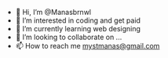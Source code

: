 - 👋 Hi, I’m @Manasbrnwl
- 👀 I’m interested in coding and get paid
- 🌱 I’m currently learning web designing
- 💞️ I’m looking to collaborate on ...
- 📫 How to reach me mystmanas@gmail.com

<!---
Manasbrnwl/Manasbrnwl is a ✨ special ✨ repository because its `README.md` (this file) appears on your GitHub profile.
You can click the Preview link to take a look at your changes.
--->
